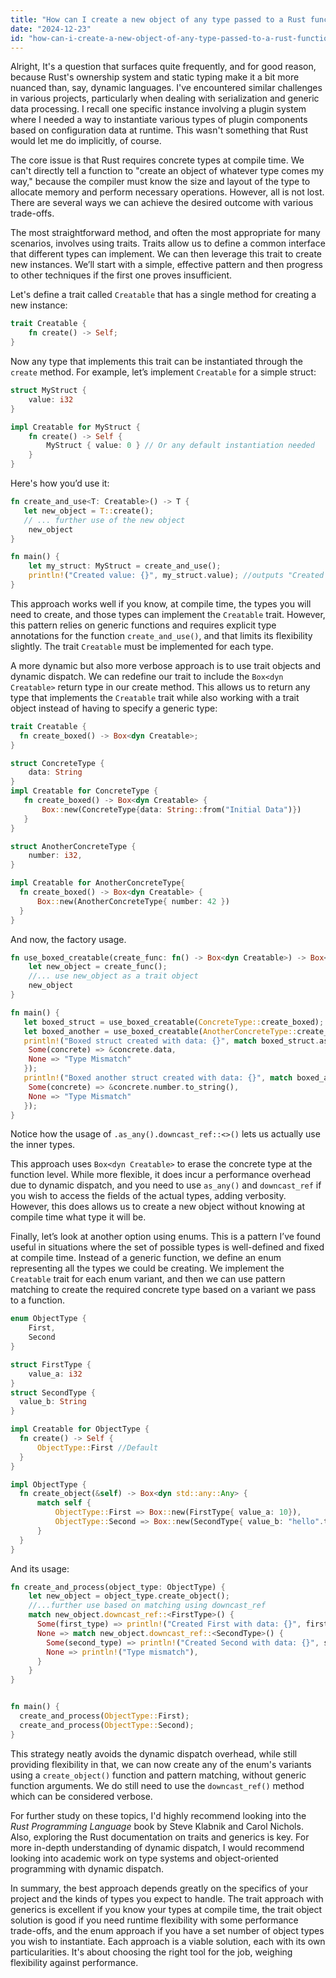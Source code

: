 ```yaml
---
title: "How can I create a new object of any type passed to a Rust function?"
date: "2024-12-23"
id: "how-can-i-create-a-new-object-of-any-type-passed-to-a-rust-function"
---
```


Alright,  It's a question that surfaces quite frequently, and for good reason, because Rust's ownership system and static typing make it a bit more nuanced than, say, dynamic languages. I've encountered similar challenges in various projects, particularly when dealing with serialization and generic data processing. I recall one specific instance involving a plugin system where I needed a way to instantiate various types of plugin components based on configuration data at runtime. This wasn't something that Rust would let me do implicitly, of course.

The core issue is that Rust requires concrete types at compile time. We can't directly tell a function to "create an object of whatever type comes my way," because the compiler must know the size and layout of the type to allocate memory and perform necessary operations. However, all is not lost. There are several ways we can achieve the desired outcome with various trade-offs.

The most straightforward method, and often the most appropriate for many scenarios, involves using traits. Traits allow us to define a common interface that different types can implement. We can then leverage this trait to create new instances. We’ll start with a simple, effective pattern and then progress to other techniques if the first one proves insufficient.

Let's define a trait called `Creatable` that has a single method for creating a new instance:

```rust
trait Creatable {
    fn create() -> Self;
}
```

Now any type that implements this trait can be instantiated through the `create` method. For example, let’s implement `Creatable` for a simple struct:

```rust
struct MyStruct {
    value: i32
}

impl Creatable for MyStruct {
    fn create() -> Self {
        MyStruct { value: 0 } // Or any default instantiation needed
    }
}
```

Here's how you’d use it:

```rust
fn create_and_use<T: Creatable>() -> T {
   let new_object = T::create();
   // ... further use of the new object
    new_object
}

fn main() {
    let my_struct: MyStruct = create_and_use();
    println!("Created value: {}", my_struct.value); //outputs "Created value: 0"
}
```

This approach works well if you know, at compile time, the types you will need to create, and those types can implement the `Creatable` trait. However, this pattern relies on generic functions and requires explicit type annotations for the function `create_and_use()`, and that limits its flexibility slightly. The trait `Creatable` must be implemented for each type.

A more dynamic but also more verbose approach is to use trait objects and dynamic dispatch. We can redefine our trait to include the `Box<dyn Creatable>` return type in our create method. This allows us to return any type that implements the `Creatable` trait while also working with a trait object instead of having to specify a generic type:

```rust
trait Creatable {
  fn create_boxed() -> Box<dyn Creatable>;
}

struct ConcreteType {
    data: String
}
impl Creatable for ConcreteType {
   fn create_boxed() -> Box<dyn Creatable> {
       Box::new(ConcreteType{data: String::from("Initial Data")})
   }
}

struct AnotherConcreteType {
    number: i32,
}

impl Creatable for AnotherConcreteType{
  fn create_boxed() -> Box<dyn Creatable> {
      Box::new(AnotherConcreteType{ number: 42 })
  }
}
```

And now, the factory usage.

```rust
fn use_boxed_creatable(create_func: fn() -> Box<dyn Creatable>) -> Box<dyn Creatable> {
    let new_object = create_func();
    //... use new_object as a trait object
    new_object
}

fn main() {
   let boxed_struct = use_boxed_creatable(ConcreteType::create_boxed);
   let boxed_another = use_boxed_creatable(AnotherConcreteType::create_boxed);
   println!("Boxed struct created with data: {}", match boxed_struct.as_any().downcast_ref::<ConcreteType>(){
    Some(concrete) => &concrete.data,
    None => "Type Mismatch"
   });
   println!("Boxed another struct created with data: {}", match boxed_another.as_any().downcast_ref::<AnotherConcreteType>(){
    Some(concrete) => &concrete.number.to_string(),
    None => "Type Mismatch"
   });
}

```
Notice how the usage of `.as_any().downcast_ref::<>()` lets us actually use the inner types.

This approach uses `Box<dyn Creatable>` to erase the concrete type at the function level. While more flexible, it does incur a performance overhead due to dynamic dispatch, and you need to use `as_any()` and `downcast_ref` if you wish to access the fields of the actual types, adding verbosity. However, this does allows us to create a new object without knowing at compile time what type it will be.

Finally, let’s look at another option using enums. This is a pattern I’ve found useful in situations where the set of possible types is well-defined and fixed at compile time. Instead of a generic function, we define an enum representing all the types we could be creating. We implement the `Creatable` trait for each enum variant, and then we can use pattern matching to create the required concrete type based on a variant we pass to a function.

```rust
enum ObjectType {
    First,
    Second
}

struct FirstType {
    value_a: i32
}
struct SecondType {
  value_b: String
}

impl Creatable for ObjectType {
  fn create() -> Self {
      ObjectType::First //Default
  }
}

impl ObjectType {
  fn create_object(&self) -> Box<dyn std::any::Any> {
      match self {
          ObjectType::First => Box::new(FirstType{ value_a: 10}),
          ObjectType::Second => Box::new(SecondType{ value_b: "hello".to_string() }),
      }
  }
}
```

And its usage:
```rust
fn create_and_process(object_type: ObjectType) {
    let new_object = object_type.create_object();
    //...further use based on matching using downcast_ref
    match new_object.downcast_ref::<FirstType>() {
      Some(first_type) => println!("Created First with data: {}", first_type.value_a),
      None => match new_object.downcast_ref::<SecondType>() {
        Some(second_type) => println!("Created Second with data: {}", second_type.value_b),
        None => println!("Type mismatch"),
      }
    }
}


fn main() {
  create_and_process(ObjectType::First);
  create_and_process(ObjectType::Second);
}

```
This strategy neatly avoids the dynamic dispatch overhead, while still providing flexibility in that, we can now create any of the enum's variants using a `create_object()` function and pattern matching, without generic function arguments. We do still need to use the `downcast_ref()` method which can be considered verbose.

For further study on these topics, I'd highly recommend looking into the *Rust Programming Language* book by Steve Klabnik and Carol Nichols. Also, exploring the Rust documentation on traits and generics is key. For more in-depth understanding of dynamic dispatch, I would recommend looking into academic work on type systems and object-oriented programming with dynamic dispatch.

In summary, the best approach depends greatly on the specifics of your project and the kinds of types you expect to handle. The trait approach with generics is excellent if you know your types at compile time, the trait object solution is good if you need runtime flexibility with some performance trade-offs, and the enum approach if you have a set number of object types you wish to instantiate. Each approach is a viable solution, each with its own particularities. It's about choosing the right tool for the job, weighing flexibility against performance.

